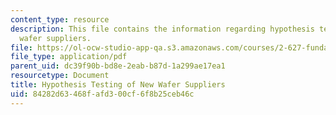 ```yaml
---
content_type: resource
description: This file contains the information regarding hypothesis testing of new
  wafer suppliers.
file: https://ol-ocw-studio-app-qa.s3.amazonaws.com/courses/2-627-fundamentals-of-photovoltaics-fall-2013/84282d63468fafd300cf6f8b25ceb46c_MIT2_627F13_assn_sim.pdf
file_type: application/pdf
parent_uid: dc39f90b-bd8e-2eab-b87d-1a299ae17ea1
resourcetype: Document
title: Hypothesis Testing of New Wafer Suppliers
uid: 84282d63-468f-afd3-00cf-6f8b25ceb46c
---
```

